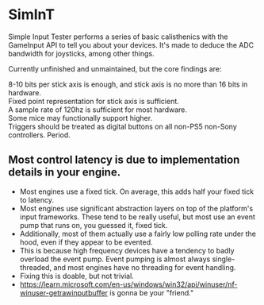 # SimInT
Simple Input Tester performs a series of basic calisthenics with the GameInput API to tell you about your devices. It's made to deduce the ADC bandwidth for joysticks, among other things.

Currently unfinished and unmaintained, but the core findings are:

8-10 bits per stick axis is enough, and stick axis is no more than 16 bits in hardware.  
Fixed point representation for stick axis is sufficient.  
A sample rate of 120hz is sufficient for most hardware.  
Some mice may functionally support higher.    
Triggers should be treated as digital buttons on all non-PS5 non-Sony controllers. Period.    

## Most control latency is due to implementation details in your engine.  
- Most engines use a fixed tick. On average, this adds half your fixed tick to latency.
- Most engines use significant abstraction layers on top of the platform's input frameworks. These tend to be really useful, but most use an event pump that runs on, you guessed it, fixed tick.
- Additionally, most of them actually use a fairly low polling rate under the hood, even if they appear to be evented.
- This is because high frequency devices have a tendency to badly overload the event pump. Event pumping is almost always single-threaded, and most engines have no threading for event handling.
- Fixing this is doable, but not trivial.
- https://learn.microsoft.com/en-us/windows/win32/api/winuser/nf-winuser-getrawinputbuffer is gonna be your "friend."
